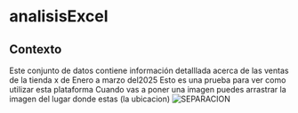 # analisisExcel
## Contexto
Este conjunto de datos contiene información detalllada acerca de las ventas de la tienda x de Enero a marzo del2025
Esto es una prueba para ver como utilizar esta plataforma
Cuando vas  a poner una imagen puedes arrastrar la imagen del lugar donde estas (la ubicacion)
![SEPARACION](https://github.com/user-attachments/assets/8ab33dc1-1fb5-4cc4-b712-6fc7a16921b8)
